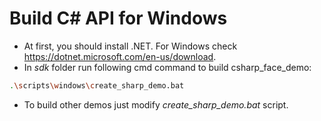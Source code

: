 # Build C# API for Windows
* At first, you should install .NET. For Windows check  https://dotnet.microsoft.com/en-us/download.
* In _sdk_ folder run following cmd command to build csharp_face_demo:
```bash
.\scripts\windows\create_sharp_demo.bat
```
* To build other demos just modify _create_sharp_demo.bat_ script.